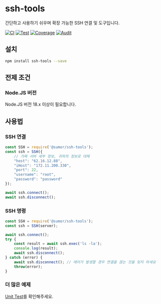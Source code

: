 # ssh-tools
간단하고 사용하기 쉬우며 확장 가능한 SSH 연결 및 도구입니다.

[![CI](https://github.com/sumor-cloud/ssh-tools/actions/workflows/ci.yml/badge.svg)](https://github.com/sumor-cloud/ssh-tools/actions/workflows/ci.yml)
[![Test](https://github.com/sumor-cloud/ssh-tools/actions/workflows/ut.yml/badge.svg)](https://github.com/sumor-cloud/ssh-tools/actions/workflows/ut.yml)
[![Coverage](https://github.com/sumor-cloud/ssh-tools/actions/workflows/coverage.yml/badge.svg)](https://github.com/sumor-cloud/ssh-tools/actions/workflows/coverage.yml)
[![Audit](https://github.com/sumor-cloud/ssh-tools/actions/workflows/audit.yml/badge.svg)](https://github.com/sumor-cloud/ssh-tools/actions/workflows/audit.yml)

## 설치
```bash
npm install ssh-tools --save
```

## 전제 조건

### Node.JS 버전
Node.JS 버전 18.x 이상이 필요합니다.

## 사용법

### SSH 연결
```javascript
const SSH = require('@sumor/ssh-tools');
const ssh = SSH({
    // 가짜 서버 세부 정보, 귀하의 정보로 대체
    "host": "62.16.12.88",
    "iHost": "172.11.200.330",
    "port": 22,
    "username": "root",
    "password": "password"
});

await ssh.connect();
await ssh.disconnect();
```

### SSH 명령
```javascript
const SSH = require('@sumor/ssh-tools');
const ssh = SSH(server);

await ssh.connect();
try {
    const result = await ssh.exec('ls -la');
    console.log(result);
    await ssh.disconnect();
} catch (error) {
    await ssh.disconnect(); // 에러가 발생할 경우 연결을 끊는 것을 잊지 마세요
    throw(error);
}
```

### 더 많은 예제
[Unit Test](https://github.com/sumor-cloud/ssh-tools/tree/main/test)를 확인해주세요.